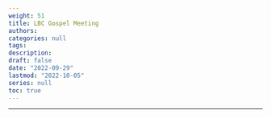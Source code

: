 ```yaml
---
weight: 51
title: LBC Gospel Meeting
authors:
categories: null
tags:
description: 
draft: false
date: "2022-09-29"
lastmod: "2022-10-05"
series: null
toc: true
---
```



<!--more-->
---


